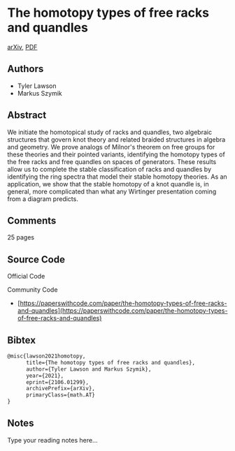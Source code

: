 
# The homotopy types of free racks and quandles

[arXiv](https://arxiv.org/abs/2106.01299), [PDF](https://arxiv.org/pdf/2106.01299.pdf)

## Authors

- Tyler Lawson
- Markus Szymik

## Abstract

We initiate the homotopical study of racks and quandles, two algebraic structures that govern knot theory and related braided structures in algebra and geometry. We prove analogs of Milnor's theorem on free groups for these theories and their pointed variants, identifying the homotopy types of the free racks and free quandles on spaces of generators. These results allow us to complete the stable classification of racks and quandles by identifying the ring spectra that model their stable homotopy theories. As an application, we show that the stable homotopy of a knot quandle is, in general, more complicated than what any Wirtinger presentation coming from a diagram predicts.

## Comments

25 pages

## Source Code

Official Code



Community Code

- [https://paperswithcode.com/paper/the-homotopy-types-of-free-racks-and-quandles](https://paperswithcode.com/paper/the-homotopy-types-of-free-racks-and-quandles)

## Bibtex

```tex
@misc{lawson2021homotopy,
      title={The homotopy types of free racks and quandles}, 
      author={Tyler Lawson and Markus Szymik},
      year={2021},
      eprint={2106.01299},
      archivePrefix={arXiv},
      primaryClass={math.AT}
}
```

## Notes

Type your reading notes here...

